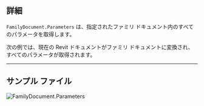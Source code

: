 ## 詳細
`FamilyDocument.Parameters` は、指定されたファミリ ドキュメント内のすべてのパラメータを取得します。

次の例では、現在の Revit ドキュメントがファミリ ドキュメントに変換され、すべてのパラメータが取得されます。
___
## サンプル ファイル

![FamilyDocument.Parameters](./Revit.Application.FamilyDocument.Parameters_img.jpg)
